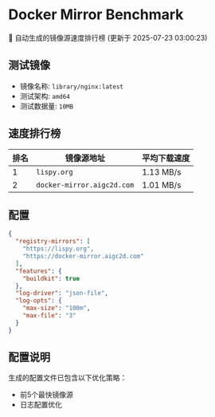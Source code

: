 # Docker Mirror Benchmark

🚀 自动生成的镜像源速度排行榜 (更新于 2025-07-23 03:00:23)

## 测试镜像
- 镜像名称: `library/nginx:latest`
- 测试架构: `amd64`
- 测试数据量: `10MB`

## 速度排行榜
| 排名 | 镜像源地址 | 平均下载速度 |
|------|------------|--------------|
| 1 | `lispy.org` | 1.13 MB/s |
| 2 | `docker-mirror.aigc2d.com` | 1.01 MB/s |

## 配置

```json
{
  "registry-mirrors": [
    "https://lispy.org",
    "https://docker-mirror.aigc2d.com"
  ],
  "features": {
    "buildkit": true
  },
  "log-driver": "json-file",
  "log-opts": {
    "max-size": "100m",
    "max-file": "3"
  }
}
```

## 配置说明
生成的配置文件已包含以下优化策略：
- 前5个最快镜像源
- 日志配置优化

